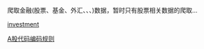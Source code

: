 爬取金融(股票、基金、外汇、、、)数据，暂时只有股票相关数据的爬取...

[investment](https://www.zhihu.com/question/438404653)

[A股代码编码规则](https://baijiahao.baidu.com/s?id=1717456125235134836&searchword=%E6%B7%B1%E5%B8%82%E5%92%8C%E6%B2%AA%E5%B8%82%E8%82%A1%E7%A5%A8%E4%BB%A3%E7%A0%81%E6%9C%89%E4%BB%80%E4%B9%88%E5%8C%BA%E5%88%AB)

